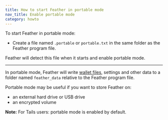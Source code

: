 ```yaml
---
title: How to start Feather in portable mode
nav_title: Enable portable mode
category: howto
---
```


To start Feather in portable mode: 

- Create a file named `.portable` or `portable.txt` in the same folder as the Feather program file. 

Feather will detect this file when it starts and enable portable mode.

---

In portable mode, Feather will write [wallet files](wallet-files), settings and other data to a folder named `feather_data` relative to the Feather program file.

Portable mode may be useful if you want to store Feather on:

- an external hard drive or USB drive
- an encrypted volume

**Note:** For Tails users: portable mode is enabled by default.
